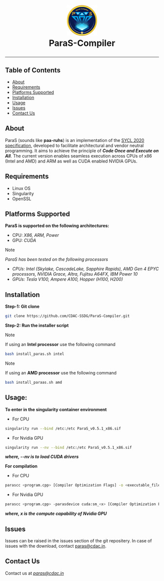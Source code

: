<h1>
<p align="center">
<img src="https://github.com/CDAC-SSDG/ParaS-Compiler/blob/main/PARAS_logo.png" width="100" height="100" style="">
<br>
  ParaS-Compiler
</p>
</h1>


---

## Table of Contents
+ [About](https://github.com/CDAC-SSDG/ParaS-Compiler/blob/main/README.md#about)
+ [Requirements](https://github.com/CDAC-SSDG/ParaS-Compiler/blob/main/README.md#requirements)
+ [Platforms Supported](https://github.com/CDAC-SSDG/ParaS-Compiler/blob/main/README.md#platforms-supported)
+ [Installation](https://github.com/CDAC-SSDG/ParaS-Compiler/blob/main/README.md#installation)
+ [Usage](https://github.com/CDAC-SSDG/ParaS-Compiler/blob/main/README.md#usage)
+ [Issues](https://github.com/CDAC-SSDG/ParaS-Compiler/blob/main/README.md#issues)
+ [Contact Us](https://github.com/CDAC-SSDG/ParaS-Compiler/blob/main/README.md#contact-us) 

## About 
ParaS (sounds like **paa-ruhs**) is an implementation of the [SYCL 2020 specification](https://registry.khronos.org/SYCL/specs/sycl-2020/html/sycl-2020.html), developed to facilitate architectural and vendor neutral programming. It aims to achieve the principle of ***Code Once and Execute on All***.
The current version enables seamless execution across CPUs of x86 (Intel and AMD) and ARM as well as CUDA enabled NVIDIA GPUs.


## Requirements
+ Linux OS
+ Singularity
+ OpenSSL

## Platforms Supported

**ParaS is supported on the following architectures:** 
  + CPU: *X86, ARM, Power*
  + GPU: *CUDA*
    
> [!NOTE]
> *ParaS has been tested on the following processors*
>  + *CPUs: Intel (Skylake, CascadeLake, Sapphire Rapids), AMD Gen 4 EPYC processors, NVIDIA Grace, Altra, Fujitsu A64FX, IBM Power 10*
>  + *GPUs: Tesla V100, Ampere A100, Hopper (H100, H200)*

## Installation

**Step-1: Git clone**
```bash
git clone https://github.com/CDAC-SSDG/ParaS-Compiler.git
```
**Step-2: Run the installer script**

> [!NOTE]
> If using an **Intel processor** use the following command
> ```bash
> bash install_paras.sh intel
> ```

> [!NOTE]
> If using an **AMD processor** use the following command
>  ```bash
> bash install_paraas.sh amd
> ```

## Usage: 
**To enter in the singularity container environment**
+ For CPU
```bash
singularity run --bind /etc:/etc ParaS_v0.5.1_x86.sif
```

+ For Nvidia GPU
```bash
singularity run --nv --bind /etc:/etc ParaS_v0.5.1_x86.sif
```
***where, --nv is to load CUDA drivers***

**For compilation**

+ For CPU
```bash
parascc <program.cpp> [Compiler Optimization Flags] -o <executable_file>
```
+ For Nvidia GPU
```bash
parascc <program.cpp> -parasdevice cuda:sm_<x> [Compiler Optimization Flags] -o <executable_file>
```
***where, x is the compute capability of Nvidia GPU***

## Issues
Issues can be raised in the issues section of the git repositery. In case of issues with the download, contact paras@cdac.in. 

## Contact Us
Contact us at *paras@cdac.in*
